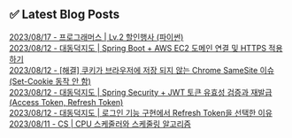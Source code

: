 
## ✅ Latest Blog Posts

[2023/08/17 - 프로그래머스 | Lv.2 할인행사 (파이썬)](https://un-lazy-midnight.tistory.com/174) <br/>
[2023/08/12 - 대동덕지도 | Spring Boot + AWS EC2 도메인 연결 및 HTTPS 적용하기](https://un-lazy-midnight.tistory.com/172) <br/>
[2023/08/12 - [해결] 쿠키가 브라우저에 저장 되지 않는 Chrome SameSite 이슈 (Set-Cookie 동작 안 함)](https://un-lazy-midnight.tistory.com/171) <br/>
[2023/08/12 - 대동덕지도 | Spring Security + JWT 토큰 유효성 검증과 재발급 (Access Token, Refresh Token)](https://un-lazy-midnight.tistory.com/170) <br/>
[2023/08/12 - 대동덕지도 | 로그인 기능 구현에서 Refresh Token을 선택한 이유](https://un-lazy-midnight.tistory.com/169) <br/>
[2023/08/11 - CS | CPU 스케줄러와 스케줄링 알고리즘](https://un-lazy-midnight.tistory.com/165) <br/>

